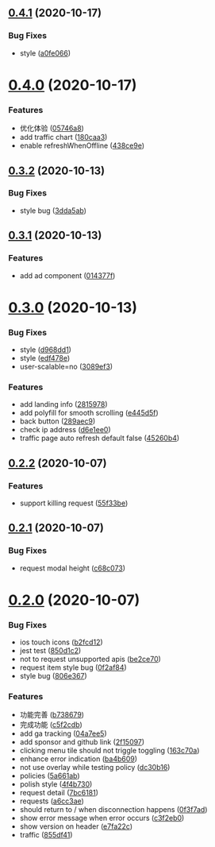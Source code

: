 ## [0.4.1](https://github.com/geekdada/yasd/compare/v0.4.0...v0.4.1) (2020-10-17)


### Bug Fixes

* style ([a0fe066](https://github.com/geekdada/yasd/commit/a0fe066b8f68543e8758d745dc0a7a03a8fcec39))



# [0.4.0](https://github.com/geekdada/yasd/compare/v0.3.2...v0.4.0) (2020-10-17)


### Features

* 优化体验 ([05746a8](https://github.com/geekdada/yasd/commit/05746a8e3ceb270a230c344106e732fd7f5d0aaf))
* add traffic chart ([180caa3](https://github.com/geekdada/yasd/commit/180caa3c4eb8df1adf1411c3c8f2daf1d31e543b))
* enable refreshWhenOffline ([438ce9e](https://github.com/geekdada/yasd/commit/438ce9e4a7e31aca28353147f03e081f5ac22948))



## [0.3.2](https://github.com/geekdada/yasd/compare/v0.3.1...v0.3.2) (2020-10-13)


### Bug Fixes

* style bug ([3dda5ab](https://github.com/geekdada/yasd/commit/3dda5ab07222a356481d3508c48a7aee965ecb3e))



## [0.3.1](https://github.com/geekdada/yasd/compare/v0.3.0...v0.3.1) (2020-10-13)


### Features

* add ad component ([014377f](https://github.com/geekdada/yasd/commit/014377f6def6ecf9ced64451723365941eab8be6))



# [0.3.0](https://github.com/geekdada/yasd/compare/v0.2.2...v0.3.0) (2020-10-13)


### Bug Fixes

* style ([d968dd1](https://github.com/geekdada/yasd/commit/d968dd1290a756fe91a62fdbcfa460efba89cdce))
* style ([edf478e](https://github.com/geekdada/yasd/commit/edf478e97ebc575dbe4450914446f2603a575e35))
* user-scalable=no ([3089ef3](https://github.com/geekdada/yasd/commit/3089ef36e268e8b2463426faf8ec34ceef642bc8))


### Features

* add landing info ([2815978](https://github.com/geekdada/yasd/commit/2815978e97404a0d0a326a1ea993019b7b00bf8a))
* add polyfill for smooth scrolling ([e445d5f](https://github.com/geekdada/yasd/commit/e445d5f3af5abd54a26b4150ac733ae346da847e))
* back button ([289aec9](https://github.com/geekdada/yasd/commit/289aec90123c756308f2df4df964e90ad61d1ca4))
* check ip address ([d6e1ee0](https://github.com/geekdada/yasd/commit/d6e1ee08bbdf978ad9b761253da1f8703fa751a3))
* traffic page auto refresh default false ([45260b4](https://github.com/geekdada/yasd/commit/45260b4733a39dfda4c001059d10fc68c6eca9bd))



## [0.2.2](https://github.com/geekdada/yasd/compare/v0.2.1...v0.2.2) (2020-10-07)


### Features

* support killing request ([55f33be](https://github.com/geekdada/yasd/commit/55f33be05a7d9dc8884adadc1cb8b6a0184cf3a1))



## [0.2.1](https://github.com/geekdada/yasd/compare/v0.2.0...v0.2.1) (2020-10-07)


### Bug Fixes

* request modal height ([c68c073](https://github.com/geekdada/yasd/commit/c68c073617121c4601747392f9e8b49a2c5212f1))



# [0.2.0](https://github.com/geekdada/yasd/compare/5a661ab47d95c6b28cc06b2ef5420690010a0674...v0.2.0) (2020-10-07)


### Bug Fixes

* ios touch icons ([b2fcd12](https://github.com/geekdada/yasd/commit/b2fcd1204caa5f71a4be29b6736998a31282822c))
* jest test ([850d1c2](https://github.com/geekdada/yasd/commit/850d1c2886c01f4eac30679ea945f0081fa196a4))
* not to request unsupported apis ([be2ce70](https://github.com/geekdada/yasd/commit/be2ce7053ee2eb17848e3678f09fe7876c3fd08b))
* request item style bug ([0f2af84](https://github.com/geekdada/yasd/commit/0f2af843d0d008027bb8c0d3f467e5de93c501ba))
* style bug ([806e367](https://github.com/geekdada/yasd/commit/806e36722347a76cfcb90902a4722906bfcbbe12))


### Features

* 功能完善 ([b738679](https://github.com/geekdada/yasd/commit/b738679c8b9da0ab08b413fd5b7aa38df32e8e01))
* 完成功能 ([c5f2cdb](https://github.com/geekdada/yasd/commit/c5f2cdb7fe2f906d9929cc64046928d7092e0438))
* add ga tracking ([04a7ee5](https://github.com/geekdada/yasd/commit/04a7ee55e8f1c6defc0f85a3a5fd8e5dfb9b9e3c))
* add sponsor and github link ([2f15097](https://github.com/geekdada/yasd/commit/2f150973e17125d30b2674cb21e69eb3753aff22))
* clicking menu tile should not triggle toggling ([163c70a](https://github.com/geekdada/yasd/commit/163c70af6d492e5fe54f71c91baca2b6133229aa))
* enhance error indication ([ba4b609](https://github.com/geekdada/yasd/commit/ba4b609ee9386dec7916008bcaa0cbc105d1bb60))
* not use overlay while testing policy ([dc30b16](https://github.com/geekdada/yasd/commit/dc30b16e621f96e0b1aaa2efc55dd07165c916a4))
* policies ([5a661ab](https://github.com/geekdada/yasd/commit/5a661ab47d95c6b28cc06b2ef5420690010a0674))
* polish style ([4f4b730](https://github.com/geekdada/yasd/commit/4f4b730670dc5d9128fef2f88f219488207acf01))
* request detail ([7bc6181](https://github.com/geekdada/yasd/commit/7bc61810cbdfaaf7da3779b51fac032afda64e40))
* requests ([a6cc3ae](https://github.com/geekdada/yasd/commit/a6cc3aed1ea493c3c8191b0fe26927601aed7989))
* should return to / when disconnection happens ([0f3f7ad](https://github.com/geekdada/yasd/commit/0f3f7ad46ce5f12ae606f1e0b2de4678293f4cc9))
* show error message when error occurs ([c3f2eb0](https://github.com/geekdada/yasd/commit/c3f2eb0917446de197e565fee7f4eb9215b91422))
* show version on header ([e7fa22c](https://github.com/geekdada/yasd/commit/e7fa22c49e0db72b44f18038ab1bddf77ba223e1))
* traffic ([855df41](https://github.com/geekdada/yasd/commit/855df415dbea6e702dca49f4847e4ce7e7d3ea73))



